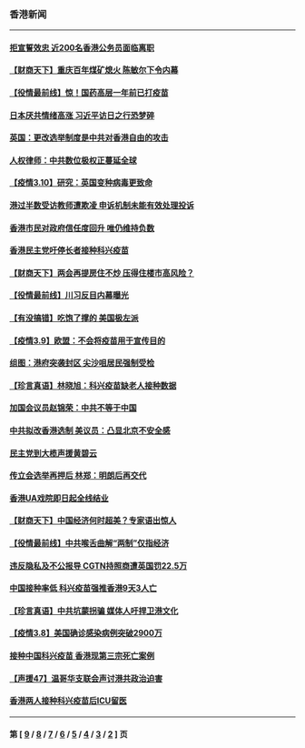 ### 香港新闻
---
#### [拒宣誓效忠 近200名香港公务员面临离职](../../pages/ncid1349362/n12803110.md) 
#### [【财商天下】重庆百年煤矿熄火 陈敏尔下令内幕](../../pages/ncid1349362/n12802480.md) 
#### [【役情最前线】惊！国药高层一年前已打疫苗](../../pages/ncid1349362/n12802616.md) 
#### [日本厌共情绪高涨 习近平访日之行恐梦碎](../../pages/ncid1349362/n12802889.md) 
#### [英国：更改选举制度是中共对香港自由的攻击](../../pages/ncid1349362/n12802565.md) 
#### [人权律师：中共数位极权正蔓延全球](../../pages/ncid1349362/n12802287.md) 
#### [【疫情3.10】研究：英国变种病毒更致命](../../pages/ncid1349362/n12801652.md) 
#### [港过半数受访教师遭欺凌 申诉机制未能有效处理投诉](../../pages/ncid1349362/n12800696.md) 
#### [香港市民对政府信任度回升 唯仍维持负数](../../pages/ncid1349362/n12800662.md) 
#### [香港民主党吁停长者接种科兴疫苗](../../pages/ncid1349362/n12800624.md) 
#### [【财商天下】两会再提房住不炒 压得住楼市高风险？](../../pages/ncid1349362/n12799911.md) 
#### [【役情最前线】川习反目内幕曝光](../../pages/ncid1349362/n12800479.md) 
#### [【有没搞错】吃饱了撑的 美国极左派](../../pages/ncid1349362/n12798281.md) 
#### [【疫情3.9】欧盟：不会将疫苗用于宣传目的](../../pages/ncid1349362/n12799381.md) 
#### [组图：港府突袭封区 尖沙咀居民强制受检](../../pages/ncid1349362/n12799081.md) 
#### [【珍言真语】林晓旭：科兴疫苗缺老人接种数据](../../pages/ncid1349362/n12798397.md) 
#### [加国会议员赵锦荣：中共不等于中国](../../pages/ncid1349362/n12798270.md) 
#### [中共拟改香港选制 美议员：凸显北京不安全感](../../pages/ncid1349362/n12798443.md) 
#### [民主党到大榄声援黄碧云](../../pages/ncid1349362/n12798363.md) 
#### [传立会选举再押后 林郑：明朗后再交代](../../pages/ncid1349362/n12798342.md) 
#### [香港UA戏院即日起全线结业](../../pages/ncid1349362/n12798298.md) 
#### [【财商天下】中国经济何时超美？专家语出惊人](../../pages/ncid1349362/n12797796.md) 
#### [【役情最前线】中共喉舌曲解“两制”仅指经济](../../pages/ncid1349362/n12797851.md) 
#### [违反隐私及不公报导 CGTN持照商遭英国罚22.5万](../../pages/ncid1349362/n12798027.md) 
#### [中国接种率低 科兴疫苗强推香港9天3人亡](../../pages/ncid1349362/n12798075.md) 
#### [【珍言真语】中共坑蒙拐骗 媒体人吁捍卫港文化](../../pages/ncid1349362/n12797150.md) 
#### [【疫情3.8】美国确诊感染病例突破2900万](../../pages/ncid1349362/n12796784.md) 
#### [接种中国科兴疫苗 香港现第三宗死亡案例](../../pages/ncid1349362/n12796731.md) 
#### [【声援47】温哥华支联会声讨港共政治迫害](../../pages/ncid1349362/n12796612.md) 
#### [香港两人接种科兴疫苗后ICU留医](../../pages/ncid1349362/n12795873.md) 

---
#### 第 [ [9](./9.md) / [8](./8.md) / [7](./7.md) / [6](./6.md) / [5](./5.md) / [4](./4.md) / [3](./3.md) / [2](./2.md) ] 页
